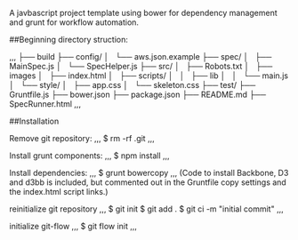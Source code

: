 A javbascript project template using bower for dependency management and grunt for workflow automation.

##Beginning directory struction:

,,,
├── build
├── config/
│   └── aws.json.example
├── spec/
│   ├── MainSpec.js
│   └── SpecHelper.js
├── src/
│   ├── Robots.txt
│   ├── images
│   ├── index.html
│   ├── scripts/
│   │   ├── lib
│   │   └── main.js
│   └── style/
│       ├── app.css
│       └── skeleton.css
├── test/
├── Gruntfile.js
├── bower.json
├── package.json
├── README.md
├── SpecRunner.html
,,,

##Installation

Remove git repository:
,,,
$ rm -rf .git
,,,

Install grunt components:
,,,
$ npm install
,,,

Install dependencies:
,,,
$ grunt bowercopy
,,,
(Code to install Backbone, D3 and d3bb is included, but commented out in the Gruntfile copy settings and the index.html script links.)

reinitialize git repository
,,,
$ git init
$ git add .
$ git ci -m "initial commit"
,,,

initialize git-flow
,,,
$ git flow init
,,,
